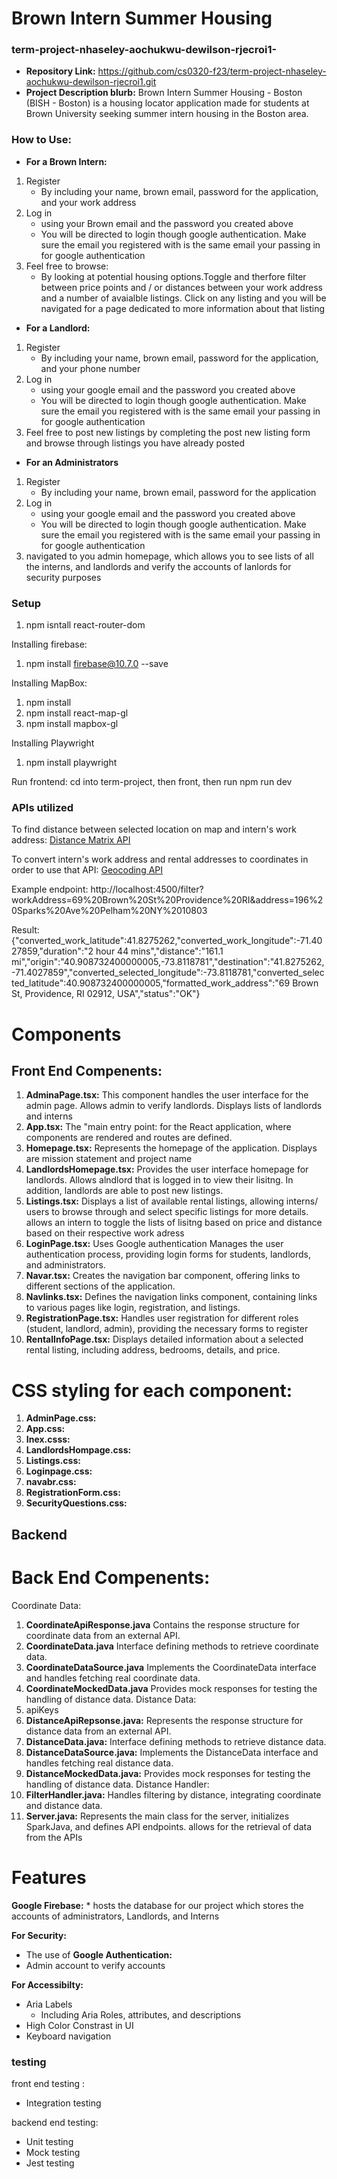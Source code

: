 # Brown Intern Summer Housing

### term-project-nhaseley-aochukwu-dewilson-rjecroi1-

- **Repository Link:** https://github.com/cs0320-f23/term-project-nhaseley-aochukwu-dewilson-rjecroi1.git
- **Project Description blurb:** Brown Intern Summer Housing - Boston (BISH - Boston) is a housing locator application made for students at Brown University seeking summer intern housing in the Boston area.

### How to Use:

- **For a Brown Intern:**
1. Register
   - By including your name, brown email, password for the application, and your work address
2. Log in
   - using your Brown email and the password you created above
   - You will be directed to login though google authentication. Make sure the email you
     registered with is the same email your passing in for google authentication
3. Feel free to browse:
   - By looking at potential housing options.Toggle and therfore filter between price points and / or distances between your work address and a number of avaialble listings. Click on any listing and you will be navigated for a page dedicated to more information about that listing

- **For a Landlord:**
1. Register
   - By including your name, brown email, password for the application, and your phone number
2. Log in
   - using your google email and the password you created above
   - You will be directed to login though google authentication. Make sure the email you
     registered with is the same email your passing in for google authentication
3. Feel free to post new listings by completing the post new listing form and browse through listings you
   have already posted

- **For an Administrators**
1. Register
   - By including your name, brown email, password for the application 
2. Log in
   - using your google email and the password you created above
   - You will be directed to login though google authentication. Make sure the email you
     registered with is the same email your passing in for google authentication
3. navigated to you admin homepage, which allows you to see lists of all the interns, 
and landlords and verify the accounts of lanlords for security purposes 

### Setup

1. npm isntall react-router-dom

Installing firebase:

1. npm install firebase@10.7.0 --save

Installing MapBox:

1. npm install
2. npm install react-map-gl
3. npm install mapbox-gl

Installing Playwright

1. npm install playwright

Run frontend:
cd into term-project, then front, then run npm run dev

### APIs utilized

To find distance between selected location on map and intern's work address: [Distance Matrix API](https://distancematrix.ai/distance-matrix-api)

To convert intern's work address and rental addresses to coordinates in order to use that API: [Geocoding API](https://distancematrix.ai/geocoding-api)

Example endpoint:
http://localhost:4500/filter?workAddress=69%20Brown%20St%20Providence%20RI&address=196%20Sparks%20Ave%20Pelham%20NY%2010803

Result:
{"converted_work_latitude":41.8275262,"converted_work_longitude":-71.4027859,"duration":"2 hour 44 mins","distance":"161.1 mi","origin":"40.908732400000005,-73.8118781","destination":"41.8275262,-71.4027859","converted_selected_longitude":-73.8118781,"converted_selected_latitude":40.908732400000005,"formatted_work_address":"69 Brown St, Providence, RI 02912, USA","status":"OK"}

# Components
## Front End Compenents:

1. **AdminaPage.tsx:**
   This component handles the user interface for the admin page. Allows admin to verify landlords. Displays lists of landlords and interns
2. **App.tsx:**
   The "main entry point: for the React application, where components are rendered and routes are defined.
3. **Homepage.tsx:**
   Represents the homepage of the application. Displays are mission statement and project name
4. **LandlordsHomepage.tsx:**
   Provides the user interface homepage for landlords. Allows alndlord that is logged in to view
   their lisitng. In addition, landlords are able to post new listings.
5. **Listings.tsx:**
   Displays a list of available rental listings, allowing interns/ users to browse through and select specific listings for more details. allows an intern to toggle the lists of lisitng based on price and distance based on their respective work adress
6. **LoginPage.tsx:**
   Uses Google authentication Manages the user authentication process, providing login forms for students, landlords, and administrators.
7. **Navar.tsx:**
   Creates the navigation bar component, offering links to different sections of the application.
8. **Navlinks.tsx:**
   Defines the navigation links component, containing links to various pages like login, registration, and listings.
9. **RegistrationPage.tsx:**
   Handles user registration for different roles (student, landlord, admin), providing the necessary forms to register
10. **RentalInfoPage.tsx:**
    Displays detailed information about a selected rental listing, including address, bedrooms, details, and price.

# CSS styling for each component:

1. **AdminPage.css:**
2. **App.css:**
3. **Inex.csss:**
4. **LandlordsHompage.css:**
5. **Listings.css:**
6. **Loginpage.css:**
7. **navabr.css:**
8. **RegistrationForm.css:**
9. **SecurityQuestions.css:**

## Backend
# Back End Compenents:

Coordinate Data:
1. **CoordinateApiResponse.java**
   Contains the response structure for coordinate data from an external API.
2. **CoordinateData.java**
   Interface defining methods to retrieve coordinate data.
3. **CoordinateDataSource.java**
   Implements the CoordinateData interface and handles fetching real coordinate data.
4. **CoordinateMockedData.java**
   Provides mock responses for testing the handling of distance data.
   Distance Data:
5. apiKeys
6. **DistanceApiRepsonse.java:**
   Represents the response structure for distance data from an external API.
7. **DistanceData.java:**
   Interface defining methods to retrieve distance data.
8. **DistanceDataSource.java:**
   Implements the DistanceData interface and handles fetching real distance data.
9. **DistanceMockedData.java:**
   Provides mock responses for testing the handling of distance data.
   Distance Handler:
10. **FilterHandler.java:**
    Handles filtering by distance, integrating coordinate and distance data.
11. **Server.java:**
    Represents the main class for the server, initializes SparkJava, and defines API endpoints.
    allows for the retrieval of data from the APIs

# Features 
**Google Firebase:** 
    * hosts the database for our project which stores the accounts of administrators, Landlords, and Interns

**For Security:** 
- The use of **Google Authentication:**
- Admin account to verify accounts 

**For Accessibilty:** 
- Aria Labels 
    * Including Aria Roles, attributes, and descriptions
- High Color Constrast in UI
- Keyboard navigation 
    

### testing
front end testing :
- Integration testing

backend end testing:
- Unit testing
- Mock testing
- Jest testing
